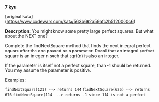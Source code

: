 **7 kyu**

[original kata] (https://www.codewars.com/kata/563b662a59afc2b5120000c6)

**Description:**
You might know some pretty large perfect squares. But what about the NEXT one?

Complete the findNextSquare method that finds the next integral perfect square after the one passed as a parameter. Recall that an integral perfect square is an integer n such that sqrt(n) is also an integer.

If the parameter is itself not a perfect square, than -1 should be returned. You may assume the parameter is positive.

Examples:

`findNextSquare(121) --> returns 144`
`findNextSquare(625) --> returns 676`
`findNextSquare(114) --> returns -1 since 114 is not a perfect`
